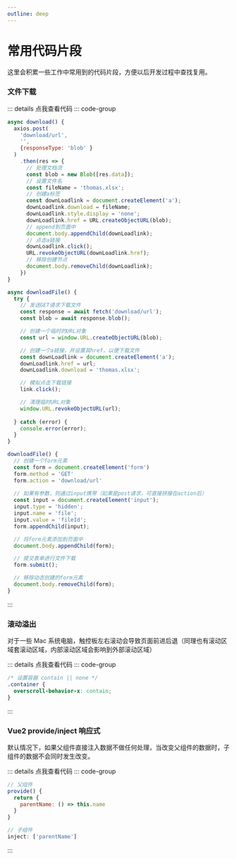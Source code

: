 ```yaml
---
outline: deep
---
```


# 常用代码片段

这里会积累一些工作中常用到的代码片段，方便以后开发过程中查找复用。

### 文件下载

::: details 点我查看代码
::: code-group
```js [创建a标签]
async download() {
  axios.post(
    'download/url',
    '',
    {responseType: 'blob' }
  )
    .then(res => {
      // 处理文档流
      const blob = new Blob([res.data]);
      // 设置文件名
      const fileName = 'thomas.xlsx';
      // 创建a标签
      const downLoadlink = document.createElement('a');
      downLoadlink.download = fileName;
      downLoadlink.style.display = 'none';
      downLoadlink.href = URL.createObjectURL(blob);
      // append到页面中
      document.body.appendChild(downLoadlink);
      // 点击a链接
      downLoadlink.click();
      URL.revokeObjectURL(downLoadlink.href);
      // 移除创建节点
      document.body.removeChild(downLoadlink);
    })
}
```

```js [Blob对象-模拟点击]
async downloadFile() {
  try {
    // 发送GET请求下载文件
    const response = await fetch('download/url');
    const blob = await response.blob();

    // 创建一个临时的URL对象
    const url = window.URL.createObjectURL(blob);

    // 创建一个a链接，并设置其href，以便下载文件
    const downLoadlink = document.createElement('a');
    downLoadlink.href = url;
    downLoadlink.download = 'thomas.xlsx';

    // 模拟点击下载链接
    link.click();

    // 清理临时URL对象
    window.URL.revokeObjectURL(url);
      
  } catch (error) {
    console.error(error);
  }
}
```

```js [form表单]
downloadFile() {
  // 创建一个form元素
  const form = document.createElement('form')
  form.method = 'GET'
  form.action = 'download/url'
  
  // 如果有参数，则通过input携带（如果是post请求，可直接拼接在action后）
  const input = document.createElement('input');
  input.type = 'hidden';
  input.name = 'file';
  input.value = 'fileId';
  form.appendChild(input);

  // 将form元素添加到页面中
  document.body.appendChild(form);

  // 提交表单进行文件下载
  form.submit();

  // 移除动态创建的form元素
  document.body.removeChild(form);
}
```
:::

### 滚动溢出
对于一些 Mac 系统电脑，触控板左右滚动会导致页面前进后退（同理也有滚动区域套滚动区域，内部滚动区域会影响到外部滚动区域）

::: details 点我查看代码
::: code-group
```css [web方案]
/* 设置容器 contain || none */
.container {
  overscroll-behavior-x: contain;
}
```
:::

### Vue2 provide/inject 响应式
默认情况下，如果父组件直接注入数据不做任何处理，当改变父组件的数据时，子组件的数据不会同时发生改变。

::: details 点我查看代码
::: code-group
```js [函数式]
// 父组件
provide() {
  return {
    parentName: () => this.name
  }
}

// 子组件
inject: ['parentName']
```
:::
